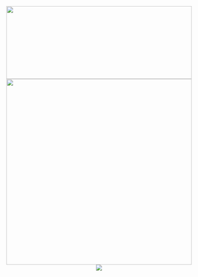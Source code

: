 <div align=center>
  <a href=http://github-readme-streak-stats.herokuapp.com/demo >
    <img width=500 height=196 src="http://github-readme-streak-stats.herokuapp.com?user=aaronkerckhoff&hide_border=true&date_format=M%20j%5B%2C%20Y%5D&background=DD272700&ring=FB9767&sideNums=F7D766&currStreakNum=F7D766&currStreakLabel=F75D7F&sideLabels=F75D7F&dates=B9B9B9&fire=FB9767" />
  </a>
  <br>
  <a href=https://github.com/anuraghazra/github-readme-stats >
    <img width=500 src="https://github-readme-stats.vercel.app/api?username=aaronkerckhoff&bg_color=0000&text_color=aaa&title_color=fa9667&icon_color=f6d666&show_icons=true&hide_border=true&border_radius=16&count_private=true" />
  </a>
  <br>
  <img src="https://spotify-github-profile.vercel.app/api/view?uid=9gta3gxtw1q9j1wtp51yb6jzg&cover_image=true&theme=default&bar_color=53b14f&bar_color_cover=false)](https://github.com/kittinan/spotify-github-profile" />
  <br><br><br>
 </div>
